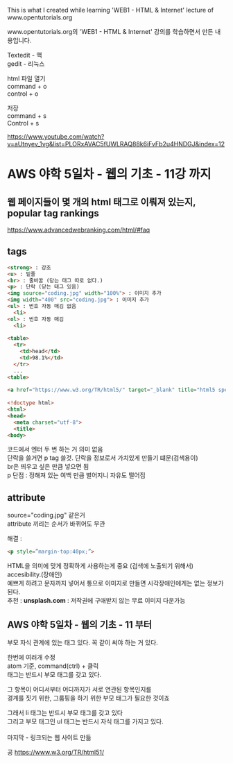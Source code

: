 <p>This is what I created while learning 'WEB1 - HTML & Internet' lecture of www.opentutorials.org</p>
<p>www.opentutorials.org의 'WEB1 - HTML & Internet' 강의를 학습하면서 만든 내용입니다.</p>

Textedit - 맥 <br>
gedit - 리눅스 <br>

html 파일 열기 <br>
command + o <br>
control + o <br>

저장 <br>
command + s <br>
Control + s <br>

https://www.youtube.com/watch?v=aUtnyev_1vg&list=PLORxAVAC5fUWLRAQ88k6iFvFb2u4HNDGJ&index=12
# AWS 야학 5일차 - 웹의 기초 - 11강 까지 

## 웹 페이지들이 몇 개의 html 태그로 이뤄져 있는지, popular tag rankings
https://www.advancedwebranking.com/html/#faq

## tags 
```html
<strong> : 강조
<u> : 밑줄
<br> : 줄바꿈 (닫는 태그 따로 없다.) 
<p> : 단락 (닫는 태그 있음)
<img source="coding.jpg" width="100%"> : 이미지 추가 
<img width="400" src="coding.jpg"> : 이미지 추가 
<ul> : 번호 자동 매김 없음 
  <li>
<ol> : 번호 자동 매김 
  <li>
    
<table>
  <tr> 
    <td>head</td>
    <td>98.1%</td>
  </tr>
  ...
<table>
  
<a href="https://www.w3.org/TR/html5/" target="_blank" title="html5 speiclal">Hypertext</a>
  
<!doctype html>
<html>
<head>
  <meta charset="utf-8">
  <title>
<body>
```
<p>
코드에서 엔터 두 번 하는 거 의미 없음 <br>
단락을 쓸거면 p tag 쓸것. 단락을 정보로서 가치있게 만들기 떄문(검색용이) <br>
br은 띄우고 싶은 만큼 넣으면 됨 <br>
p 단점 : 정해져 있는 여백 만큼 벌어지니 자유도 떨어짐 <br>
  
## attribute 
source="coding.jpg" 같은거 <br>
attribute 끼리는 순서가 바뀌어도 무관 

해결 : 
```html
<p style=”margin-top:40px;”>
```
</p>

HTML을 의미에 맞게 정확하게 사용하는게 중요 (검색에 노출되기 위해서) <br>
accesibility.(장애인) <br>
예쁘게 하려고 문자까지 넣어서 통으로 이미지로 만들면 시각장애인에게는 없는 정보가 된다. <br>
추천 : <strong>unsplash.com</strong> : 저작권에 구애받지 않는 무료 이미지 다운가능 

## AWS 야학 5일차 - 웹의 기초 - 11 부터
부모 자식 관계에 있는 태그 있다. 꼭 같이 써야 하는 거 있다. <br>

한번에 여러개 수정 <br>
atom 기준, command(ctrl) + 클릭 <br>
태그는 반드시 부모 태그를 갖고 있다. <br>

그 항목이 어디서부터 어디까지가 서로 연관된 항목인지를 <br>
경계를 짓기 위한, 그룹핑을 하기 위한 부모 태그가 필요한 것이죠 <br>

그래서 li 태그는 반드시 부모 태그를 갖고 있다 <br>
그리고 부모 태그인 ul 태그는 반드시 자식 태그를 가지고 있다. <br>  
마지막 - 링크되는 웹 사이트 만듦 <br>

공 https://www.w3.org/TR/html51/ <br>




